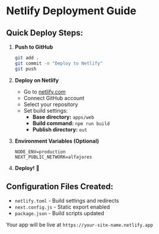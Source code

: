 # Netlify Deployment Guide

## Quick Deploy Steps:

1. **Push to GitHub**
   ```bash
   git add .
   git commit -m "Deploy to Netlify"
   git push
   ```

2. **Deploy on Netlify**
   - Go to [netlify.com](https://netlify.com)
   - Connect GitHub account
   - Select your repository
   - Set build settings:
     - **Base directory:** `apps/web`
     - **Build command:** `npm run build`
     - **Publish directory:** `out`

3. **Environment Variables (Optional)**
   ```
   NODE_ENV=production
   NEXT_PUBLIC_NETWORK=alfajores
   ```

4. **Deploy!** 🚀

## Configuration Files Created:
- `netlify.toml` - Build settings and redirects
- `next.config.js` - Static export enabled
- `package.json` - Build scripts updated

Your app will be live at `https://your-site-name.netlify.app`
